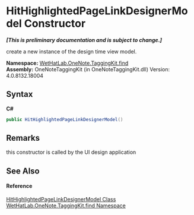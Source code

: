 # HitHighlightedPageLinkDesignerModel Constructor 
 _**\[This is preliminary documentation and is subject to change.\]**_

create a new instance of the design time view model.

**Namespace:**&nbsp;<a href="0e3a8efd-07d2-1709-b1cd-709153222081">WetHatLab.OneNote.TaggingKit.find</a><br />**Assembly:**&nbsp;OneNoteTaggingKit (in OneNoteTaggingKit.dll) Version: 4.0.8132.18004

## Syntax

**C#**<br />
``` C#
public HitHighlightedPageLinkDesignerModel()
```


## Remarks
this constructor is called by the UI design application

## See Also


#### Reference
<a href="c854ca17-91ce-f84c-51f2-03d84f70ee3f">HitHighlightedPageLinkDesignerModel Class</a><br /><a href="0e3a8efd-07d2-1709-b1cd-709153222081">WetHatLab.OneNote.TaggingKit.find Namespace</a><br />